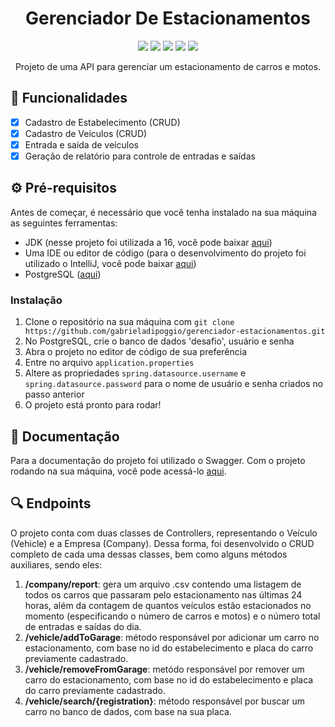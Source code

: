 <h1 align="center">Gerenciador De Estacionamentos</h1>

<p align="center">
  <img src="https://img.shields.io/badge/Java-ED8B00?style=for-the-badge&logo=java&logoColor=white">
  <img src="https://img.shields.io/badge/Spring-6DB33F?style=for-the-badge&logo=spring&logoColor=white">
  <img src="https://img.shields.io/badge/apache_maven-C71A36?style=for-the-badge&logo=apachemaven&logoColor=white">
  <img src="https://img.shields.io/badge/PostgreSQL-316192?style=for-the-badge&logo=postgresql&logoColor=white">
  <img src="https://img.shields.io/badge/Swagger-85EA2D?style=for-the-badge&logo=Swagger&logoColor=black">
</p>

  <p align="center">Projeto de uma API para gerenciar um estacionamento de carros e motos.</p>
  
  ## 🚀 Funcionalidades
  - [x] Cadastro de Estabelecimento (CRUD)
  - [x] Cadastro de Veículos (CRUD)
  - [x] Entrada e saída de veículos
  - [x] Geração de relatório para controle de entradas e saídas
  
  ## ⚙️ Pré-requisitos
  <p>  Antes de começar, é necessário que você tenha instalado na sua máquina as seguintes ferramentas: </p>
  
  - JDK (nesse projeto foi utilizada a 16, você pode baixar [aqui](https://www.oracle.com/java/technologies/javase/jdk16-archive-downloads.html))
  - Uma IDE ou editor de código (para o desenvolvimento do projeto foi utilizado o IntelliJ, você pode baixar [aqui](https://www.jetbrains.com/idea/download/#section=windows))
  - PostgreSQL ([aqui](https://www.postgresql.org/download/))

### Instalação
1. Clone o repositório na sua máquina com `git clone https://github.com/gabrieladipoggio/gerenciador-estacionamentos.git`
2. No PostgreSQL, crie o banco de dados 'desafio', usuário e senha
3. Abra o projeto no editor de código de sua preferência
4. Entre no arquivo `application.properties` 
5. Altere as propriedades `spring.datasource.username` e `spring.datasource.password` para o nome de usuário e senha criados no passo anterior
6. O projeto está pronto para rodar! 

## 📄 Documentação
Para a documentação do projeto foi utilizado o Swagger. Com o projeto rodando na sua máquina, você pode acessá-lo [aqui](http://localhost:8080/swagger-ui.html#/).

## 🔍 Endpoints
O projeto conta com duas classes de Controllers, representando o Veículo (Vehicle) e a Empresa (Company). Dessa forma, foi desenvolvido o CRUD completo de cada uma dessas classes, bem como alguns métodos auxiliares, sendo eles:

1. __/company/report__: gera um arquivo .csv contendo uma listagem de todos os carros que passaram pelo estacionamento nas últimas 24 horas, além da contagem de quantos veículos estão estacionados no momento (especificando o número de carros e motos) e o número total de entradas e saídas do dia.
2. __/vehicle/addToGarage__: método responsável por adicionar um carro no estacionamento, com base no id do estabelecimento e placa do carro previamente cadastrado.
3. __/vehicle/removeFromGarage__: metódo responsável por remover um carro do estacionamento, com base no id do estabelecimento e placa do carro previamente cadastrado.
4. __/vehicle/search/{registration}__: método responsável por buscar um carro no banco de dados, com base na sua placa.
